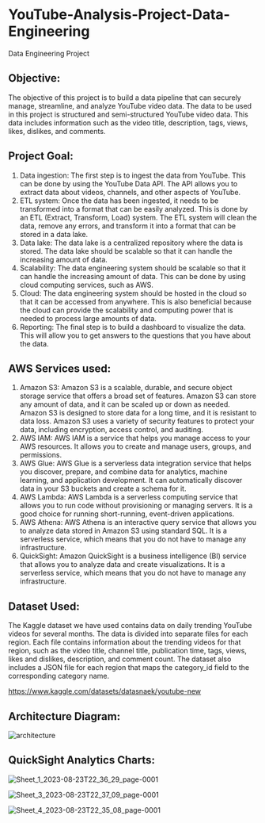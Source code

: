 # YouTube-Analysis-Project-Data-Engineering
Data Engineering Project

## Objective:
The objective of this project is to build a data pipeline that can securely manage, streamline, and analyze YouTube video data. The data to be used in this project is structured and semi-structured YouTube video data. This data includes information such as the video title, description, tags, views, likes, dislikes, and comments.

## Project Goal:
1. Data ingestion: The first step is to ingest the data from YouTube. This can be done by using the YouTube Data API. The API allows you to extract data about videos, channels, and other aspects of YouTube.
2. ETL system: Once the data has been ingested, it needs to be transformed into a format that can be easily analyzed. This is done by an ETL (Extract, Transform, Load) system. The ETL system will clean the data, remove any errors, and transform it into a format that can be stored in a data lake.
3. Data lake: The data lake is a centralized repository where the data is stored. The data lake should be scalable so that it can handle the increasing amount of data.
4. Scalability: The data engineering system should be scalable so that it can handle the increasing amount of data. This can be done by using cloud computing services, such as AWS.
5. Cloud: The data engineering system should be hosted in the cloud so that it can be accessed from anywhere. This is also beneficial because the cloud can provide the scalability and computing power that is needed to process large amounts of data.
6. Reporting: The final step is to build a dashboard to visualize the data. This will allow you to get answers to the questions that you have about the data.

## AWS Services used:
1. Amazon S3: Amazon S3 is a scalable, durable, and secure object storage service that offers a broad set of features. Amazon S3 can store any amount of data, and it can be scaled up or down as needed. Amazon S3 is designed to store data for a long time, and it is resistant to data loss. Amazon S3 uses a variety of security features to protect your data, including encryption, access control, and auditing.
2. AWS IAM: AWS IAM is a service that helps you manage access to your AWS resources. It allows you to create and manage users, groups, and permissions.
3. AWS Glue: AWS Glue is a serverless data integration service that helps you discover, prepare, and combine data for analytics, machine learning, and application development. It can automatically discover data in your S3 buckets and create a schema for it.
4. AWS Lambda: AWS Lambda is a serverless computing service that allows you to run code without provisioning or managing servers. It is a good choice for running short-running, event-driven applications.
5. AWS Athena: AWS Athena is an interactive query service that allows you to analyze data stored in Amazon S3 using standard SQL. It is a serverless service, which means that you do not have to manage any infrastructure.
6. QuickSight: Amazon QuickSight is a business intelligence (BI) service that allows you to analyze data and create visualizations. It is a serverless service, which means that you do not have to manage any infrastructure.

## Dataset Used:
The Kaggle dataset we have used contains data on daily trending YouTube videos for several months. The data is divided into separate files for each region. Each file contains information about the trending videos for that region, such as the video title, channel title, publication time, tags, views, likes and dislikes, description, and comment count. The dataset also includes a JSON file for each region that maps the category_id field to the corresponding category name.

https://www.kaggle.com/datasets/datasnaek/youtube-new

## Architecture Diagram:
![architecture](https://github.com/Utsavrawar27/YouTube-Analysis-Project-Data-Engineering/assets/40047632/612297dd-7e41-4f61-900a-9ae95ae20ee5)

## QuickSight Analytics Charts:

![Sheet_1_2023-08-23T22_36_29_page-0001](https://github.com/Utsavrawar27/YouTube-Analysis-Project-Data-Engineering/assets/40047632/54db4e33-9b85-45ba-997f-73d487787e75)


![Sheet_3_2023-08-23T22_37_09_page-0001](https://github.com/Utsavrawar27/YouTube-Analysis-Project-Data-Engineering/assets/40047632/c44049f5-955f-45c6-9ffa-cf9ced8e634b)


![Sheet_4_2023-08-23T22_35_08_page-0001](https://github.com/Utsavrawar27/YouTube-Analysis-Project-Data-Engineering/assets/40047632/341d2e96-c9f1-4819-b83a-2fb010b2e2c3)


